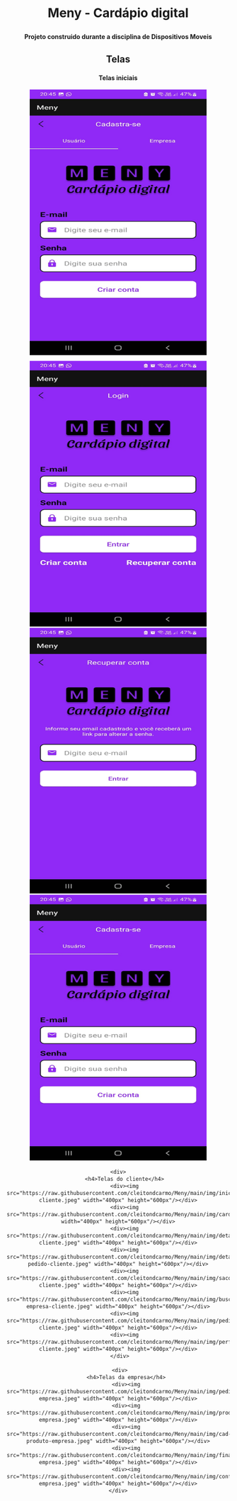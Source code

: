 <div align="center">
    <h1>
        <p>Meny - Cardápio digital</p>
    </h1>
    <h4>
        <p>Projeto construido durante a disciplina de Dispositivos Moveis</p>
    </h4>
</div>



<div align="center">
    <h2><p>Telas</p></h2>
    <div>
        <h4>Telas iniciais</h4>
        <div style="margin: 10px 0px"><img src="https://raw.githubusercontent.com/cleitondcarmo/Meny/main/img/cadastro.jpeg" width="400px" height="600px"/></div>
        <div><img src="https://raw.githubusercontent.com/cleitondcarmo/Meny/main/img/login.jpeg" width="400px" height="600px"/></div>
        <div><img src="https://raw.githubusercontent.com/cleitondcarmo/Meny/main/img/recuperarconta.jpeg" width="400px" height="600px"/></div>
        <div><img src="https://raw.githubusercontent.com/cleitondcarmo/Meny/main/img/cadastro.jpeg" width="400px" height="600px"/></div>
    </div>

    <div>
        <h4>Telas do cliente</h4>
        <div><img src="https://raw.githubusercontent.com/cleitondcarmo/Meny/main/img/inicio-cliente.jpeg" width="400px" height="600px"/></div>
        <div><img src="https://raw.githubusercontent.com/cleitondcarmo/Meny/main/img/cardapio.jpeg" width="400px" height="600px"/></div>
        <div><img src="https://raw.githubusercontent.com/cleitondcarmo/Meny/main/img/detalhes-cliente.jpeg" width="400px" height="600px"/></div>
        <div><img src="https://raw.githubusercontent.com/cleitondcarmo/Meny/main/img/detalhes-pedido-cliente.jpeg" width="400px" height="600px"/></div>
        <div><img src="https://raw.githubusercontent.com/cleitondcarmo/Meny/main/img/sacola-cliente.jpeg" width="400px" height="600px"/></div>
        <div><img src="https://raw.githubusercontent.com/cleitondcarmo/Meny/main/img/buscar-empresa-cliente.jpeg" width="400px" height="600px"/></div>
        <div><img src="https://raw.githubusercontent.com/cleitondcarmo/Meny/main/img/pedidos-cliente.jpeg" width="400px" height="600px"/></div>
        <div><img src="https://raw.githubusercontent.com/cleitondcarmo/Meny/main/img/perfil-cliente.jpeg" width="400px" height="600px"/></div>
     </div>

     <div>
         <h4>Telas da empresa</h4>
         <div><img src="https://raw.githubusercontent.com/cleitondcarmo/Meny/main/img/pedidos-empresa.jpeg" width="400px" height="600px"/></div>
         <div><img src="https://raw.githubusercontent.com/cleitondcarmo/Meny/main/img/produtos-empresa.jpeg" width="400px" height="600px"/></div>
         <div><img src="https://raw.githubusercontent.com/cleitondcarmo/Meny/main/img/cad-produto-empresa.jpeg" width="400px" height="600px"/></div>
         <div><img src="https://raw.githubusercontent.com/cleitondcarmo/Meny/main/img/financeiro-empresa.jpeg" width="400px" height="600px"/></div>
         <div><img src="https://raw.githubusercontent.com/cleitondcarmo/Meny/main/img/config-empresa.jpeg" width="400px" height="600px"/></div>
    </div>
</div>
